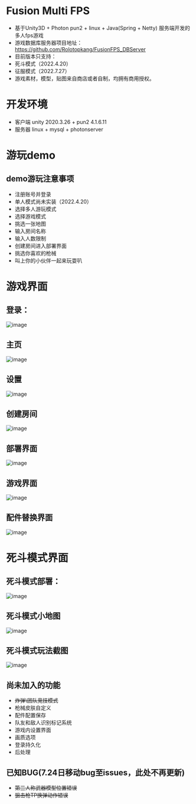 # Fusion Multi FPS
+ 基于Unity3D + Photon pun2 + linux + Java(Spring + Netty) 服务端开发的多人fps游戏
+ 游戏数据库服务器项目地址：https://github.com/Rolotopkang/FusionFPS_DBServer
+ 目前版本只支持：
+ 死斗模式（2022.4.20）
+ 征服模式（2022.7.27）
+ 游戏素材，模型，贴图来自商店或者自制，均拥有商用授权。


# 开发环境
+ 客户端 unity 2020.3.26 + pun2 4.1.6.11
+ 服务器 linux + mysql   + photonserver

# 游玩demo
## demo游玩注意事项

+ 注册账号并登录
+ 单人模式尚未实装（2022.4.20）
+ 选择多人游玩模式
+ 选择游戏模式
+ 挑选一张地图
+ 输入房间名称
+ 输入人数限制
+ 创建房间进入部署界面
+ 挑选你喜欢的枪械
+ 叫上你的小伙伴一起来玩耍叭

# 游戏界面

## 登录：
![image](https://user-images.githubusercontent.com/77834400/164201392-3dce6729-4bcc-402e-bbe0-1a992b6ae073.png)
## 主页
![image](https://user-images.githubusercontent.com/77834400/164201413-bd570e1c-de39-4e7c-ba0e-577c743bbf95.png)
## 设置
![image](https://user-images.githubusercontent.com/77834400/164201682-6dc668be-d7fa-4a9b-be91-def75deb8ebf.png)

## 创建房间
![image](https://user-images.githubusercontent.com/77834400/164201717-5dafc495-9365-4206-9c5c-1551b0dcdc04.png)

## 部署界面
![image](https://user-images.githubusercontent.com/77834400/164201753-47e9f767-3e69-4518-adf1-2ca4559e7fef.png)

## 游戏界面
![image](https://user-images.githubusercontent.com/77834400/164201796-cf6d932c-5295-40ff-99a0-ca0aaeb18b21.png)

## 配件替换界面
![image](https://user-images.githubusercontent.com/77834400/164201826-267d827e-b5fd-49bb-91b4-d41359eeef7d.png)

# 死斗模式界面

## 死斗模式部署：
![image](https://user-images.githubusercontent.com/77834400/181116534-132babd9-622a-41ac-821b-81bb14b6aebb.png)

## 死斗模式小地图
![image](https://user-images.githubusercontent.com/77834400/181116842-3e4d8ca2-a5d4-44e3-a0b0-acc49a8429e9.png)

## 死斗模式玩法截图
![image](https://user-images.githubusercontent.com/77834400/181116933-0fa368d2-2b75-4eaa-b32d-29bd9accea2b.png)



## 尚未加入的功能
- ~~炸弹\团队竞技模式~~
- 枪械皮肤自定义
- 配件配置保存
- 队友和敌人识别标记系统
- 游戏内设置界面
- 画质选项
- 登录持久化
- 后处理


## 已知BUG(7.24日移动bug至issues，此处不再更新)
+ ~~第三人称武器模型位置错误~~
+ ~~狙击枪TP换弹动作错误~~










